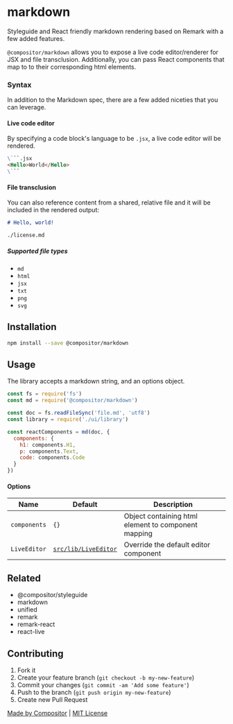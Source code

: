 # markdown

Styleguide and React friendly markdown rendering based on Remark with a few added features.

`@compositor/markdown` allows you to expose a live code editor/renderer for JSX and file transclusion.
Additionally, you can pass React components that map to to their corresponding html elements.

### Syntax

In addition to the Markdown spec, there are a few added niceties that you can leverage.

#### Live code editor

By specifying a code block's language to be `.jsx`, a live code editor will be rendered.

```md
\```.jsx
<Hello>World</Hello>
\```
```

#### File transclusion

You can also reference content from a shared, relative file and it will be included in the rendered output:

```md
# Hello, world!

./license.md
```

##### Supported file types

- `md`
- `html`
- `jsx`
- `txt`
- `png`
- `svg`

## Installation

```sh
npm install --save @compositor/markdown
```

## Usage

The library accepts a markdown string, and an options object.

```js
const fs = require('fs')
const md = require('@compositor/markdown')

const doc = fs.readFileSync('file.md', 'utf8')
const library = require('./ui/library')

const reactComponents = md(doc, {
  components: {
    h1: components.H1,
    p: components.Text,
    code: components.Code
  }
})
```

#### Options

| Name | Default | Description |
| ---- | ------- | ----------- |
| `components` | `{}` | Object containing html element to component mapping |
| `LiveEditor` | [`src/lib/LiveEditor`](https://github.com/c8r/markdown/blob/master/src/lib/LiveEditor.js) | Override the default editor component |

## Related

- @compositor/styleguide
- markdown
- unified
- remark
- remark-react
- react-live

## Contributing

1. Fork it
2. Create your feature branch (`git checkout -b my-new-feature`)
3. Commit your changes (`git commit -am 'Add some feature'`)
4. Push to the branch (`git push origin my-new-feature`)
5. Create new Pull Request

[Made by Compositor](https://compositor.io/)
|
[MIT License](license)
